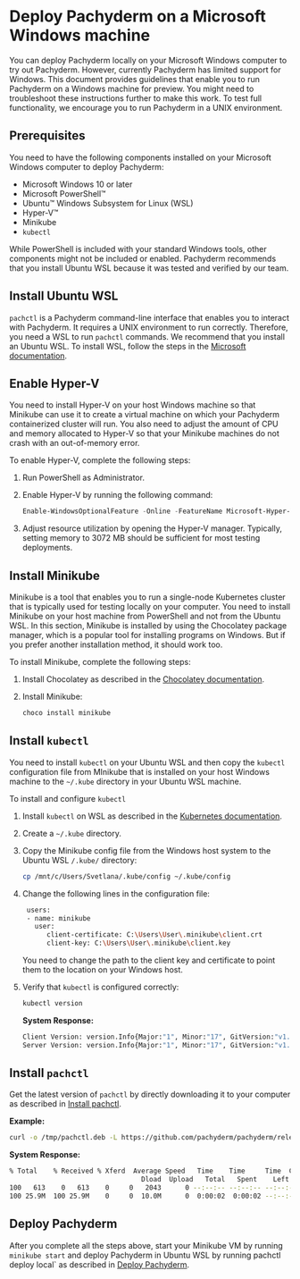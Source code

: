 # Deploy Pachyderm on a Microsoft Windows machine

You can deploy Pachyderm locally on your Microsoft Windows computer to
try out Pachyderm. However, currently Pachyderm has limited support for
Windows. This document provides guidelines that enable you to run Pachyderm
on a Windows machine for preview. You might need to troubleshoot these
instructions further to make this work. To test full functionality, we
encourage you to run Pachyderm in a UNIX environment.

## Prerequisites

You need to have the following components installed on your Microsoft Windows
computer to deploy Pachyderm:

* Microsoft Windows 10 or later
* Microsoft PowerShell™
* Ubuntu™ Windows Subsystem for Linux (WSL)
* Hyper-V™
* Minikube
* `kubectl`

While PowerShell is included with your standard Windows tools, other components
might not be included or enabled. Pachyderm recommends that you install Ubuntu
WSL because it was tested and verified by our team.

## Install Ubuntu WSL

`pachctl` is a Pachyderm command-line interface that enables you to interact
with Pachyderm. It requires a UNIX environment to run correctly. Therefore,
you need a WSL to run `pachctl` commands. We recommend that you install an
Ubuntu WSL. To install WSL, follow the steps in the
[Microsoft documentation](https://docs.microsoft.com/en-us/windows/wsl/install-win10).

## Enable Hyper-V

You need to install Hyper-V on your host Windows machine so that Minikube can
use it to create a virtual machine on which your Pachyderm containerized cluster
will run. You also need to adjust the amount of CPU and memory allocated to
Hyper-V so that your Minikube machines do not crash with an out-of-memory error.

To enable Hyper-V, complete the following steps:

1. Run PowerShell as Administrator.
1. Enable Hyper-V by running the following command:

   ```powershell
   Enable-WindowsOptionalFeature -Online -FeatureName Microsoft-Hyper-V -All
   ```

1. Adjust resource utilization by opening the Hyper-V manager. Typically,
setting memory to 3072 MB should be sufficient for most testing deployments.

## Install Minikube

Minikube is a tool that enables you to run a single-node Kubernetes cluster that
is typically used for testing locally on your computer.
You need to install Minikube on your host machine from PowerShell and not from
the Ubuntu WSL. In this section, Minikube is installed by using the Chocolatey
package manager, which is a popular tool for installing programs on Windows. But if
you prefer another installation method, it should work too.

To install Minikube, complete the following steps:

1. Install Chocolatey as described in the [Chocolatey documentation](https://chocolatey.org/docs/installation).
1. Install Minikube:

   ```bash
   choco install minikube
   ```

## Install `kubectl`

You need to install `kubectl` on your Ubuntu WSL and then copy the `kubectl`
configuration file from MInikube that is installed on your host Windows
machine to the `~/.kube` directory in your Ubuntu WSL machine.

To install and configure `kubectl`

1. Install `kubectl` on WSL as described in the
[Kubernetes documentation](https://kubernetes.io/docs/tasks/tools/install-kubectl/).
1. Create a `~/.kube` directory.
1. Copy the Minikube config file from the Windows host system to the Ubuntu
WSL `/.kube/` directory:

   ```bash
   cp /mnt/c/Users/Svetlana/.kube/config ~/.kube/config
   ```

1. Change the following lines in the configuration file:

   ```bash hl_lines="3 4 5"
    users:
    - name: minikube
      user:
         client-certificate: C:\Users\User\.minikube\client.crt
         client-key: C:\Users\User\.minikube\client.key
   ```

   You need to change the path to the client key and certificate
   to point them to the location on your Windows host.

1. Verify that `kubectl` is configured correctly:

   ```bash
   kubectl version
   ```

   **System Response:**

   ```bash
   Client Version: version.Info{Major:"1", Minor:"17", GitVersion:"v1.17.0", GitCommit:"70132b0f130acc0bed193d9ba59dd186f0e634cf", GitTreeState:"clean", BuildDate:"2019-12-07T21:20:10Z", GoVersion:"go1.13.4", Compiler:"gc", Platform:"linux/amd64"}
   Server Version: version.Info{Major:"1", Minor:"17", GitVersion:"v1.17.0", GitCommit:"70132b0f130acc0bed193d9ba59dd186f0e634cf", GitTreeState:"clean", BuildDate:"2019-12-07T21:12:17Z", GoVersion:"go1.13.4", Compiler:"gc", Platform:"linux/amd64"}
   ```

## Install `pachctl`

Get the latest version of `pachctl` by directly downloading it to your computer
as described in [Install pachctl](../local_installation/#install-pachctl).

**Example:**

```bash
curl -o /tmp/pachctl.deb -L https://github.com/pachyderm/pachyderm/releases/download/v1.11.2/pachctl_1.11.2_amd64.deb && sudo dpkg -i /tmp/pachctl.deb
```

**System Response:**

```bash
% Total    % Received % Xferd  Average Speed   Time    Time     Time  Current
                                 Dload  Upload   Total   Spent    Left  Speed
100   613    0   613    0     0   2043      0 --:--:-- --:--:-- --:--:--  2043
100 25.9M  100 25.9M    0     0  10.0M      0  0:00:02  0:00:02 --:--:-- 13.0M
```

## Deploy Pachyderm

After you complete all the steps above, start your Minikube VM by running
`minikube start` and deploy Pachyderm in Ubuntu WSL by running
pachctl deploy local` as described in [Deploy Pachyderm](../local_installation/#deploy-pachyderm).
